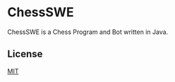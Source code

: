 # ChessSWE

ChessSWE is a Chess Program and Bot written in Java.

## License
[MIT](https://choosealicense.com/licenses/mit/)
